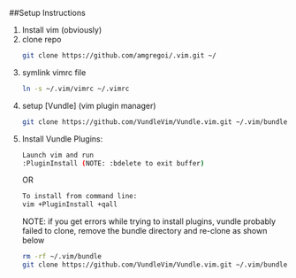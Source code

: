 ##Setup Instructions

1. Install vim (obviously)
2. clone repo
    ```sh
    git clone https://github.com/amgregoi/.vim.git ~/
    ```
3. symlink vimrc file
    ```sh
    ln -s ~/.vim/vimrc ~/.vimrc
    ```
4. setup [Vundle] (vim plugin manager)
    ```sh
    git clone https://github.com/VundleVim/Vundle.vim.git ~/.vim/bundle/Vundle.vim
    ```
5. Install Vundle Plugins:
    ```sh
    Launch vim and run
    :PluginInstall (NOTE: :bdelete to exit buffer) 
    ```
    OR
    ```sh
    To install from command line: 
    vim +PluginInstall +qall
    ```
    NOTE: if you get errors while trying to install plugins, vundle probably failed to clone, remove the bundle directory and re-clone as shown below
      ```sh
      rm -rf ~/.vim/bundle
      git clone https://github.com/VundleVim/Vundle.vim.git ~/.vim/bundle/Vundle.vim
      ```
        
